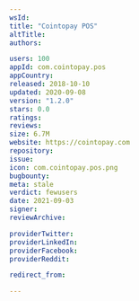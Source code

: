 ```yaml
---
wsId: 
title: "Cointopay POS"
altTitle: 
authors:

users: 100
appId: com.cointopay.pos
appCountry: 
released: 2018-10-10
updated: 2020-09-08
version: "1.2.0"
stars: 0.0
ratings: 
reviews: 
size: 6.7M
website: https://cointopay.com
repository: 
issue: 
icon: com.cointopay.pos.png
bugbounty: 
meta: stale
verdict: fewusers
date: 2021-09-03
signer: 
reviewArchive:

providerTwitter: 
providerLinkedIn: 
providerFacebook: 
providerReddit: 

redirect_from:

---
```


